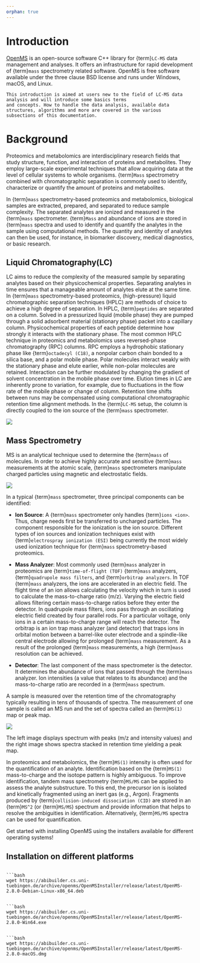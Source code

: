 ```yaml
---
orphan: true
---
```

Introduction
============

[OpenMS](http://www.openms.org/)
is an open-source software C++ library for {term}`LC-MS` data management and
analyses. It offers an infrastructure for rapid development of {term}`mass`
spectrometry related software. OpenMS is free software available under the
three clause BSD license and runs under Windows, macOS, and Linux.

```{note}
This introduction is aimed at users new to the field of LC-MS data analysis and will introduce some basics terms
and concepts. How to handle the data analysis, available data structures, algorithms and more are covered in the various
subsections of this documentation.
```

# Background

Proteomics and metabolomics are interdisciplinary research fields that study structure, function, and interaction of
proteins and metabolites. They employ large-scale experimental techniques that allow acquiring data at the level of
cellular systems to whole organisms. {term}`Mass` spectrometry combined with chromatographic separation is commonly used to
identify, characterize or quantify the amount of proteins and metabolites.

In {term}`mass` spectrometry-based proteomics and metabolomics, biological samples are extracted, prepared, and separated to
reduce sample complexity. The separated analytes are ionized and measured in the {term}`mass` spectrometer. {term}`Mass` and abundance
of ions are stored in {term}`mass` spectra and used to identify and quantify the analytes in the sample using computational
methods. The quantity and identity of analytes can then be used, for instance, in biomarker discovery, medical diagnostics,
or basic research.

## Liquid Chromatography(LC)

LC aims to reduce the complexity of the measured sample by separating analytes based on their physicochemical properties.
Separating analytes in time ensures that a manageable amount of analytes elute at the same time. In {term}`mass`
spectrometry-based proteomics, (high-pressure) liquid chromatographic separation techniques (HPLC) are methods of choice
to achieve a high degree of separation. In HPLC, {term}`peptides` are separated on a column. Solved in a pressurized liquid
(mobile phase) they are pumped through a solid adsorbent material (stationary phase) packet into a capillary column.
Physicochemical properties of each peptide determine how strongly it interacts with the stationary phase. The most
common HPLC technique in proteomics and metabolomics uses reversed-phase chromatography (RPC) columns. RPC employs a
hydrophobic stationary phase like {term}`octadecyl (C18)`, a nonpolar carbon chain bonded to a silica base, and a polar mobile
phase. Polar molecules interact weakly with the stationary phase and elute earlier, while non-polar molecules are retained.
Interaction can be further modulated by changing the gradient of solvent concentration in the mobile phase over time.
Elution times in LC are inherently prone to variation, for example, due to fluctuations in the flow rate of the mobile
phase or change of column. Retention time shifts between runs may be compensated using computational chromatographic
retention time alignment methods. In the {term}`LC-MS` setup, the column is directly coupled to the ion source of the {term}`mass`
spectrometer.


![](/images/introduction/introduction_LC.png)

## Mass Spectrometry

MS is an analytical technique used to determine the {term}`mass` of molecules. In order to achieve highly accurate and sensitive
{term}`mass` measurements at the atomic scale, {term}`mass` spectrometers manipulate charged particles using magnetic and electrostatic
fields.

![](/images/introduction/introduction_MS.png)

In a typical {term}`mass` spectrometer, three principal components can be identified:

- **Ion Source**: A {term}`mass` spectrometer only handles {term}`ions <ion>`. Thus, charge needs first be transferred to uncharged
  particles. The component responsible for the ionization is the ion source. Different types of ion sources and ionization
  techniques exist with {term}`electrospray ionization (ESI)` being currently the most widely used ionization technique
  for {term}`mass` spectrometry-based proteomics.

- **Mass Analyzer**: Most commonly used {term}`mass` analyzer in proteomics are {term}`time-of-flight (TOF)` {term}`mass` analyzers,
  {term}`quadrupole mass filters`, and {term}`orbitrap analyzers`. In TOF {term}`mass` analyzers, the ions are accelerated in an electric field.
  The flight time of an ion allows calculating the velocity which in turn is used to calculate the mass-to-charge ratio
  (m/z). Varying the electric field allows filtering certain mass-to-charge ratios before they enter the detector. In
  quadrupole mass filters, ions pass through an oscillating electric field created by four parallel rods. For a
  particular voltage, only ions in a certain mass-to-charge range will reach the detector. The orbitrap is an ion trap
  mass analyzer (and detector) that traps ions in orbital motion between a barrel-like outer electrode and a spindle-like
central electrode allowing for prolonged {term}`mass` measurement. As a result of the prolonged {term}`mass` measurements, a high {term}`mass`
  resolution can be achieved.

- **Detector**: The last component of the mass spectrometer is the detector. It determines the abundance of ions that
passed through the {term}`mass` analyzer. Ion intensities (a value that relates to its abundance) and the mass-to-charge ratio
are recorded in a {term}`mass` spectrum.

A sample is measured over the retention time of the chromatography typically resulting in tens of thousands of spectra.
The measurement of one sample is called an MS run and the set of spectra called an {term}`MS(1)` map or peak map.

![](/images/introduction/spectrum_peakmap.png)

The left image displays spectrum with peaks (m/z and intensity values) and the right image shows spectra stacked in
retention time yielding a peak map.


In proteomics and metabolomics, the {term}`MS(1)` intensity is often used for the quantification of an analyte. Identification based on the {term}`MS(1)` mass-to-charge and the isotope pattern is highly ambiguous. To improve identification, tandem mass spectrometry {term}`MS/MS` can be applied to assess the analyte substructure. To this end, the precursor ion is isolated and
kinetically fragmented using an inert gas (e.g., Argon). Fragments produced by {term}`collision-induced dissociation (CID)`
are stored in an {term}`MS^2` (or {term}`MS/MS`) spectrum and provide information that helps to resolve the ambiguities in identification.
Alternatively, {term}`MS/MS` spectra can be used for quantification.


Get started with installing OpenMS using the installers available for different operating systems!

## Installation on different platforms

```{tab} GNU/Linux

```bash
wget https://abibuilder.cs.uni-tuebingen.de/archive/openms/OpenMSInstaller/release/latest/OpenMS-2.8.0-Debian-Linux-x86_64.deb
```

```{tab} Windows

```bash
wget https://abibuilder.cs.uni-tuebingen.de/archive/openms/OpenMSInstaller/release/latest/OpenMS-2.8.0-Win64.exe
```

```{tab} macOS

```bash
wget https://abibuilder.cs.uni-tuebingen.de/archive/openms/OpenMSInstaller/release/latest/OpenMS-2.8.0-macOS.dmg
```
